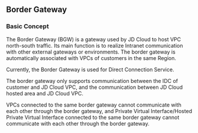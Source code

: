 ## **Border Gateway**

### **Basic Concept**

The Border Gateway (BGW) is a gateway used by JD Cloud to host VPC north-south traffic. Its main function is to realize Intranet communication with other external gateways or environments. The border gateway is automatically associated with VPCs of customers in the same Region.

Currently, the Border Gateway is used for Direct Connection Service.

The border gateway only supports communication between the IDC of customer and JD Cloud VPC, and the communication between JD Cloud hosted area and JD Cloud VPC.

VPCs connected to the same border gateway cannot communicate with each other through the border gateway, and Private Virtual Interface/Hosted Private Virtual Interface connected to the same border gateway cannot communicate with each other through the border gateway.
